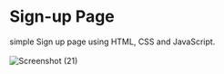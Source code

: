 # Sign-up Page
simple Sign up page using HTML, CSS and JavaScript. <br><br>
![Screenshot (21)](https://github.com/RoshanSinhabahu/Sign-up_page/assets/54637504/cb83b4b6-8005-4a91-a2dd-3b8dfe6fefad)

